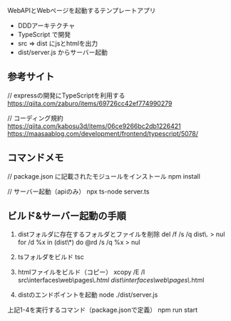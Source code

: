 WebAPIとWebページを起動するテンプレートアプリ
- DDDアーキテクチャ
- TypeScript で開発
- src => dist にjsとhtmlを出力
- dist/server.js からサーバー起動 

## 参考サイト

// expressの開発にTypeScriptを利用する
https://qiita.com/zaburo/items/69726cc42ef774990279

// コーディング規約
https://qiita.com/kabosu3d/items/06ce9266bc2db1226421
https://maasaablog.com/development/frontend/typescript/5078/

## コマンドメモ

// package.json に記載されたモジュールをインストール
npm install

// サーバー起動（apiのみ）
npx ts-node server.ts

## ビルド&サーバー起動の手順

1. distフォルダに存在するフォルダとファイルを削除
del /f /s /q dist\\*.* > nul
for /d %x in (dist\\*) do @rd /s /q %x > nul

2. tsフォルダをビルド
tsc

3. htmlファイルをビルド（コピー）
xcopy /E /I src\\interfaces\\web\\pages\\*.html dist\\interfaces\\web\\pages\\*.html

4. distのエンドポイントを起動
node ./dist/server.js

上記1-4を実行するコマンド（package.jsonで定義）
npm run start